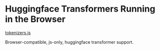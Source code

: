 # Huggingface Transformers Running in the Browser

[tokenizers.js](src/tokenizers.js)

Browser-compatible, js-only, huggingface transformer support.
